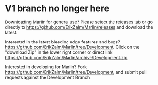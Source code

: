 V1 branch no longer here
===================

Downloading Marlin for general use? Please select the releases tab or go directly to https://github.com/ErikZalm/Marlin/releases and download the latest.

Interested in the latest bleeding edge features and bugs? https://github.com/ErikZalm/Marlin/tree/Development. Click on the "download Zip" in the lower right corner or direct link: https://github.com/ErikZalm/Marlin/archive/Development.zip

Interested in developing for Marlin? Fork https://github.com/ErikZalm/Marlin/tree/Development, and submit pull requests against the Development Branch.
